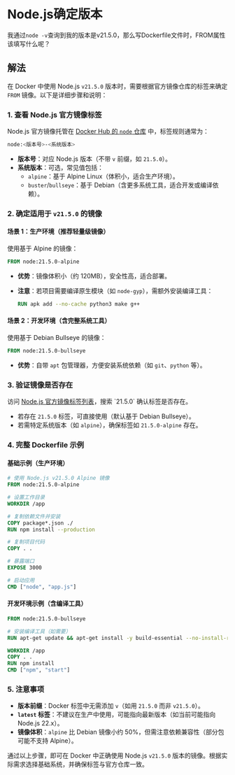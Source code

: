 
# Node.js确定版本

我通过`node -v`查询到我的版本是v21.5.0，那么写Dockerfile文件时，FROM属性该填写什么呢？

## 解法

在 Docker 中使用 Node.js `v21.5.0` 版本时，需要根据官方镜像仓库的标签来确定 `FROM` 镜像。以下是详细步骤和说明：

### **1. 查看 Node.js 官方镜像标签**

Node.js 官方镜像托管在 [Docker Hub 的 `node` 仓库](https://hub.docker.com/_/node) 中，标签规则通常为：  

```bash
node:<版本号>-<系统版本>
```  

- **版本号**：对应 Node.js 版本（不带 `v` 前缀，如 `21.5.0`）。  
- **系统版本**：可选，常见值包括：  
  - `alpine`：基于 Alpine Linux（体积小，适合生产环境）。  
  - `buster`/`bullseye`：基于 Debian（含更多系统工具，适合开发或编译依赖）。  

### **2. 确定适用于 `v21.5.0` 的镜像**

#### **场景 1：生产环境（推荐轻量级镜像）**  

使用基于 Alpine 的镜像：  

```dockerfile
FROM node:21.5.0-alpine
```  

- **优势**：镜像体积小（约 120MB），安全性高，适合部署。  
- **注意**：若项目需要编译原生模块（如 `node-gyp`），需额外安装编译工具：  

  ```dockerfile
  RUN apk add --no-cache python3 make g++
  ```

#### **场景 2：开发环境（含完整系统工具）**  

使用基于 Debian Bullseye 的镜像：  

```dockerfile
FROM node:21.5.0-bullseye
```  

- **优势**：自带 `apt` 包管理器，方便安装系统依赖（如 `git`、`python` 等）。  

### **3. 验证镜像是否存在**

访问 [Node.js 官方镜像标签列表](https://hub.docker.com/_/node?tab=tags&page=1&name=21.)，搜索 `21.5.0` 确认标签是否存在。  

- 若存在 `21.5.0` 标签，可直接使用（默认基于 Debian Bullseye）。  
- 若需特定系统版本（如 `alpine`），确保标签如 `21.5.0-alpine` 存在。

### **4. 完整 Dockerfile 示例**

#### **基础示例（生产环境）**  

```dockerfile
# 使用 Node.js v21.5.0 Alpine 镜像
FROM node:21.5.0-alpine

# 设置工作目录
WORKDIR /app

# 复制依赖文件并安装
COPY package*.json ./
RUN npm install --production

# 复制项目代码
COPY . .

# 暴露端口
EXPOSE 3000

# 启动应用
CMD ["node", "app.js"]
```

#### **开发环境示例（含编译工具）**  

```dockerfile
FROM node:21.5.0-bullseye

# 安装编译工具（如需要）
RUN apt-get update && apt-get install -y build-essential --no-install-recommends && rm -rf /var/lib/apt/lists/*

WORKDIR /app
COPY . .
RUN npm install
CMD ["npm", "start"]
```

### **5. 注意事项**

- **版本前缀**：Docker 标签中无需添加 `v`（如用 `21.5.0` 而非 `v21.5.0`）。  
- **`latest` 标签**：不建议在生产中使用，可能指向最新版本（如当前可能指向 Node.js 22.x）。  
- **镜像体积**：`alpine` 比 Debian 镜像小约 50%，但需注意依赖兼容性（部分包可能不支持 Alpine）。  

通过以上步骤，即可在 Docker 中正确使用 Node.js `v21.5.0` 版本的镜像。根据实际需求选择基础系统，并确保标签与官方仓库一致。
